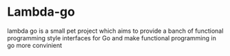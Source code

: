 # Lambda-go
lambda go is a small pet project which aims to provide a banch of functional programming style interfaces for Go and
make functional programming in go more convinient
